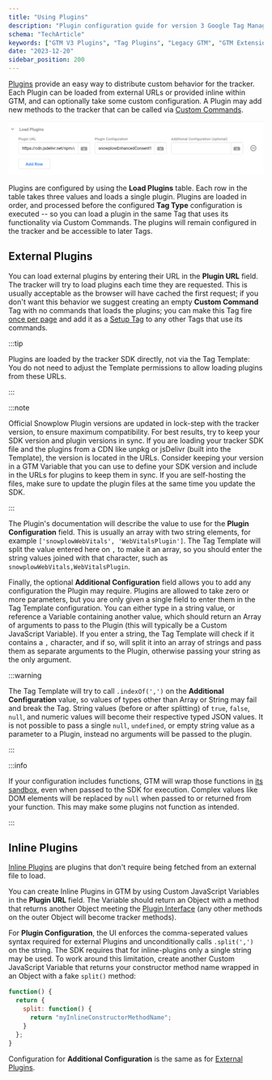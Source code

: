 ```yaml
---
title: "Using Plugins"
description: "Plugin configuration guide for version 3 Google Tag Manager behavioral event tracking templates."
schema: "TechArticle"
keywords: ["GTM V3 Plugins", "Tag Plugins", "Legacy GTM", "GTM Extensions", "Tag Features", "Plugin Guide"]
date: "2023-12-20"
sidebar_position: 200
---
```


[Plugins](/docs/sources/trackers/web-trackers/plugins/index.md) provide an easy way to distribute custom behavior for the tracker.
Each Plugin can be loaded from external URLs or provided inline within GTM, and can optionally take some custom configuration.
A Plugin may add new methods to the tracker that can be called via [Custom Commands](#custom-commands).

![The Load Plugins table opened with one external plugin configured.](images/load_plugins.png)

Plugins are configured by using the **Load Plugins** table.
Each row in the table takes three values and loads a single plugin.
Plugins are loaded in order, and processed before the configured **Tag Type** configuration is executed -- so you can load a plugin in the same Tag that uses its functionality via Custom Commands.
The plugins will remain configured in the tracker and be accessible to later Tags.

## External Plugins

You can load external plugins by entering their URL in the **Plugin URL** field.
The tracker will try to load plugins each time they are requested.
This is usually acceptable as the browser will have cached the first request; if you don't want this behavior we suggest creating an empty **Custom Command** Tag with no commands that loads the plugins; you can make this Tag fire [once per page](https://support.google.com/tagmanager/answer/6279951) and add it as a [Setup Tag](https://support.google.com/tagmanager/answer/6238868) to any other Tags that use its commands.

:::tip

Plugins are loaded by the tracker SDK directly, not via the Tag Template:
You do not need to adjust the Template permissions to allow loading plugins from these URLs.

:::

:::note

Official Snowplow Plugin versions are updated in lock-step with the tracker version, to ensure maximum compatibility.
For best results, try to keep your SDK version and plugin versions in sync.
If you are loading your tracker SDK file and the plugins from a CDN like unpkg or jsDelivr (built into the Template), the version is located in the URLs.
Consider keeping your version in a GTM Variable that you can use to define your SDK version and include in the URLs for plugins to keep them in sync.
If you are self-hosting the files, make sure to update the plugin files at the same time you update the SDK.

:::

The Plugin's documentation will describe the value to use for the **Plugin Configuration** field.
This is usually an array with two string elements, for example `['snowplowWebVitals', 'WebVitalsPlugin']`.
The Tag Template will split the value entered here on `,` to make it an array, so you should enter the string values joined with that character, such as `snowplowWebVitals,WebVitalsPlugin`.

Finally, the optional **Additional Configuration** field allows you to add any configuration the Plugin may require.
Plugins are allowed to take zero or more parameters, but you are only given a single field to enter them in the Tag Template configuration.
You can either type in a string value, or reference a Variable containing another value, which should return an Array of arguments to pass to the Plugin (this will typically be a Custom JavaScript Variable).
If you enter a string, the Tag Template will check if it contains a `,` character, and if so, will split it into an array of strings and pass them as separate arguments to the Plugin, otherwise passing your string as the only argument.

:::warning

The Tag Template will try to call `.indexOf(',')` on the **Additional Configuration** value, so values of types other than Array or String may fail and break the Tag.
String values (before or after splitting) of `true`, `false`, `null`, and numeric values will become their respective typed JSON values.
It is not possible to pass a single `null`, `undefined`, or empty string value as a parameter to a Plugin, instead no arguments will be passed to the plugin.

:::

:::info

If your configuration includes functions, GTM will wrap those functions in [its sandbox](https://developers.google.com/tag-platform/tag-manager/templates/sandboxed-javascript), even when passed to the SDK for execution.
Complex values like DOM elements will be replaced by `null` when passed to or returned from your function.
This may make some plugins not function as intended.

:::

## Inline Plugins

[Inline Plugins](/docs/sources/trackers/web-trackers/plugins/creating-your-own-plugins/index.md#inline-plugins) are plugins that don't require being fetched from an external file to load.

You can create Inline Plugins in GTM by using Custom JavaScript Variables in the **Plugin URL** field.
The Variable should return an Object with a method that returns another Object meeting the [Plugin Interface](/docs/sources/trackers/web-trackers/plugins/creating-your-own-plugins/index.md#plugin-interface) (any other methods on the outer Object will become tracker methods).

For **Plugin Configuration**, the UI enforces the comma-seperated values syntax required for external Plugins and unconditionally calls `.split(',')` on the string.
The SDK requires that for inline-plugins only a single string may be used.
To work around this limitation, create another Custom JavaScript Variable that returns your constructor method name wrapped in an Object with a fake `split()` method:

```javascript
function() {
  return {
    split: function() {
      return "myInlineConstructorMethodName";
    }
  };
}
```

Configuration for **Additional Configuration** is the same as for [External Plugins](#external-plugins).

